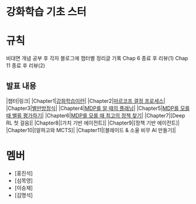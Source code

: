 # 강화학습 기초 스터

# 규칙

비대면 개념 공부 후 각자 블로그에 챕터별 정리글 기록
Chap 6 종료 후 리뷰(1)
Chap 11 종료 후 리뷰(2)

## 발표 내용

|챕터|링크|
|Chapter1|[강화학습이란](https://velog.io/@seokjinhong/바닥부터-배우는-강화학습1)|
|Chapter2|[마르코프 결정 프로세스](https://velog.io/@seokjinhong/바닥부터-배우는-강화학습2)|
|Chapter3|[벨만방정식](https://velog.io/@seokjinhong/바닥부터-배우는-강화학습3)|
|Chapter4|[MDP를 알 때의 플래닝](https://velog.io/@tlaahrdud_1215/MDP를-알-때의-플래닝)|
|Chapter5|[MDP를 모를 때 밸류 평가하기](https://velog.io/@tlaahrdud_1215/MDP를-모를-때-밸류-평가하기)|
|Chapter6|[MDP를 모를 때 최고의 정책 찾기](https://velog.io/@wjddmlcks22/CH02-데이터다루기)|
|Chapter7|[Deep RL 첫 걸음]|
|Chapter8|[가치 기반 에이전트]|
|Chapter9|[정책 기반 에이전트]|
|Chapter10|[알파고와 MCTS]|
|Chapter11|[블레이드 & 소울 비무 AI 만들기]|


# 멤버


- [홍진석]
- [심목영]
- [이승재]
- [김명석]

